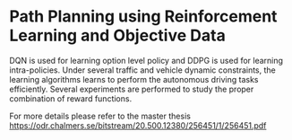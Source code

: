 # Path Planning using Reinforcement Learning and Objective Data

DQN is used for learning option level policy and DDPG is used for learning intra-policies. Under several traffic and vehicle dynamic constraints, the learning algorithms learns to perform the autonomous driving tasks efficiently. Several experiments are performed to study the proper combination of reward functions.

For more details please refer to the master thesis https://odr.chalmers.se/bitstream/20.500.12380/256451/1/256451.pdf

